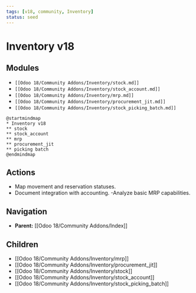 ```yaml
---
tags: [v18, community, Inventory]
status: seed
---
```

# Inventory v18

## Modules
- `[[Odoo 18/Community Addons/Inventory/stock.md]]`
- `[[Odoo 18/Community Addons/Inventory/stock_account.md]]`
- `[[Odoo 18/Community Addons/Inventory/mrp.md]]`
- `[[Odoo 18/Community Addons/Inventory/procurement_jit.md]]`
- `[[Odoo 18/Community Addons/Inventory/stock_picking_batch.md]]`

```plantuml
@startmindmap
* Inventory v18
** stock
** stock_account
** mrp
** procurement_jit
** picking batch
@endmindmap
```

## Actions
- Map movement and reservation statuses.
- Document integration with accounting.
-Analyze basic MRP capabilities.





## Navigation
- **Parent:** [[Odoo 18/Community Addons/Index]]


## Children
- [[Odoo 18/Community Addons/Inventory/mrp]]
- [[Odoo 18/Community Addons/Inventory/procurement_jit]]
- [[Odoo 18/Community Addons/Inventory/stock]]
- [[Odoo 18/Community Addons/Inventory/stock_account]]
- [[Odoo 18/Community Addons/Inventory/stock_picking_batch]]